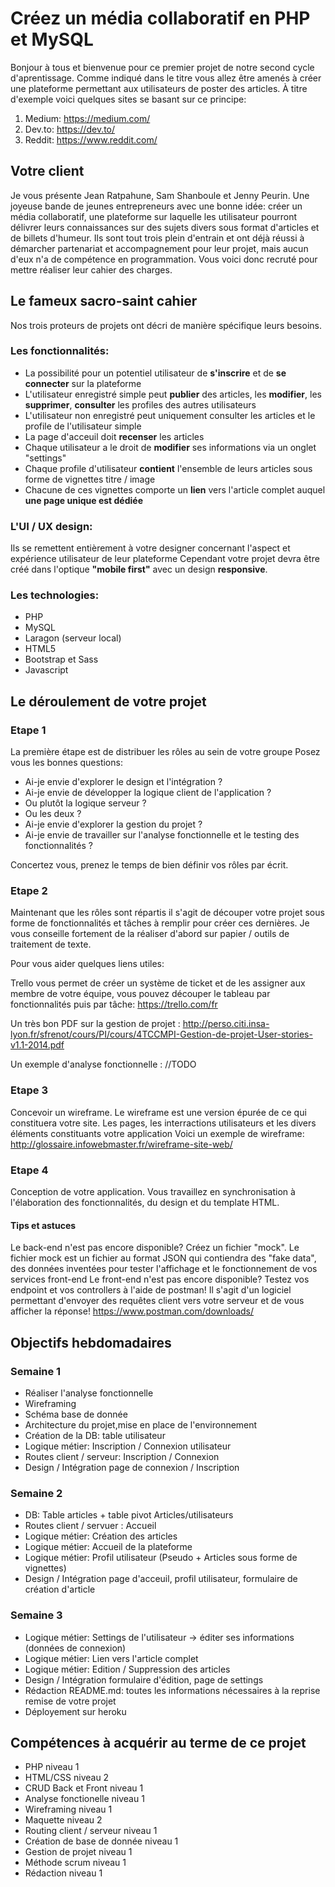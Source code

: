 # Créez un média collaboratif en PHP et MySQL

Bonjour à tous et bienvenue pour ce premier projet de notre second cycle d'aprentissage.
Comme indiqué dans le titre vous allez être amenés à créer une plateforme permettant aux utilisateurs de poster des articles.
À titre d'exemple voici quelques sites se basant sur ce principe:

1. Medium: https://medium.com/
2. Dev.to: https://dev.to/
3. Reddit: https://www.reddit.com/

## Votre client

Je vous présente Jean Ratpahune, Sam Shanboule et Jenny Peurin. Une joyeuse bande de jeunes entrepreneurs avec une bonne idée: créer un média collaboratif, une plateforme sur laquelle les utilisateur pourront délivrer leurs connaissances sur des sujets divers sous format d'articles et de billets d'humeur.
Ils sont tout trois plein d'entrain et ont déjà réussi à démarcher partenariat et accompagnement pour leur projet, mais aucun d'eux n'a de compétence en programmation.
Vous voici donc recruté pour mettre réaliser leur cahier des charges.

## Le fameux sacro-saint cahier

Nos trois proteurs de projets ont décri de manière spécifique leurs besoins.

### Les fonctionnalités:

- La possibilité pour un potentiel utilisateur de **s'inscrire** et de **se connecter** sur la plateforme
- L'utilisateur enregistré simple peut **publier** des articles, les **modifier**, les **supprimer**, **consulter** les profiles des autres utilisateurs
- L'utilisateur non enregistré peut uniquement consulter les articles et le profile de l'utilisateur simple
- La page d'acceuil doit **recenser** les articles
- Chaque utilisateur a le droit de **modifier** ses informations via un onglet "settings"
- Chaque profile d'utilisateur **contient** l'ensemble de leurs articles sous forme de vignettes titre / image
- Chacune de ces vignettes comporte un **lien** vers l'article complet auquel **une page unique est dédiée**

### L'UI / UX design:

Ils se remettent entièrement à votre designer concernant l'aspect et expérience utilisateur de leur plateforme
Cependant votre projet devra être créé dans l'optique **"mobile first"** avec un design **responsive**.

### Les technologies: 

- PHP
- MySQL
- Laragon (serveur local)
- HTML5
- Bootstrap et Sass
- Javascript

## Le déroulement de votre projet

### Etape 1

La première étape est de distribuer les rôles au sein de votre groupe
Posez vous les bonnes questions:

- Ai-je envie d'explorer le design et l'intégration ?
- Ai-je envie de développer la logique client de l'application ?
- Ou plutôt la logique serveur ?
- Ou les deux ?
- Ai-je envie d'explorer la gestion du projet ? 
- Ai-je envie de travailler sur l'analyse fonctionnelle et le testing des fonctionnalités ?

Concertez vous, prenez le temps de bien définir vos rôles par écrit.

### Etape 2

Maintenant que les rôles sont répartis il s'agit de découper votre projet sous forme de fonctionnalités et tâches à remplir pour créer ces dernières.
Je vous conseille fortement de la réaliser d'abord sur papier / outils de traitement de texte.

Pour vous aider quelques liens utiles:

Trello vous permet de créer un système de ticket et de les assigner aux membre de votre équipe, vous pouvez découper le tableau par fonctionnalités puis par tâche: https://trello.com/fr

Un très bon PDF sur la gestion de projet : http://perso.citi.insa-lyon.fr/sfrenot/cours/PI/cours/4TCCMPI-Gestion-de-projet-User-stories-v1.1-2014.pdf

Un exemple d'analyse fonctionnelle : //TODO

### Etape 3

Concevoir un wireframe.
Le wireframe est une version épurée de ce qui constituera votre site.
Les pages, les interractions utilisateurs et les divers éléments constituants votre application 
Voici un exemple de wireframe: http://glossaire.infowebmaster.fr/wireframe-site-web/

### Etape 4

Conception de votre application.
Vous travaillez en synchronisation à l'élaboration des fonctionnalités, du design et du template HTML.

#### Tips et astuces

Le back-end n'est pas encore disponible? Créez un fichier "mock". Le fichier mock est un fichier au format JSON qui contiendra des "fake data", des données inventées pour tester l'affichage et le fonctionnement de vos services front-end
Le front-end n'est pas encore disponible? Testez vos endpoint et vos controllers à l'aide de postman! Il s'agit d'un logiciel permettant d'envoyer des requêtes client vers votre serveur et de vous afficher la réponse! https://www.postman.com/downloads/

## Objectifs hebdomadaires

### Semaine 1

- Réaliser l'analyse fonctionnelle
- Wireframing
- Schéma base de donnée
- Architecture du projet,mise en place de l'environnement
- Création de la DB: table utilisateur
- Logique métier: Inscription / Connexion utilisateur
- Routes client / serveur: Inscription / Connexion 
-  Design / Intégration page de connexion / Inscription

### Semaine 2 

- DB: Table articles + table pivot Articles/utilisateurs
- Routes client / servuer : Accueil 
- Logique métier: Création des articles
- Logique métier: Accueil de la plateforme
- Logique métier: Profil utilisateur (Pseudo + Articles sous forme de vignettes)
- Design / Intégration page d'acceuil, profil utilisateur, formulaire de création d'article

### Semaine 3 

- Logique métier: Settings de l'utilisateur -> éditer ses informations (données de connexion)
- Logique métier: Lien vers l'article complet
- Logique métier: Edition / Suppression des articles
- Design / Intégration formulaire d'édition, page de settings
- Rédaction README.md: toutes les informations nécessaires à la reprise remise de votre projet
- Déployement sur heroku

## Compétences à acquérir au terme de ce projet

- PHP niveau 1
- HTML/CSS niveau 2
- CRUD Back et Front niveau 1
- Analyse fonctionelle niveau 1
- Wireframing niveau 1
- Maquette niveau 2
- Routing client / serveur niveau 1
- Création de base de donnée niveau 1
- Gestion de projet niveau 1
- Méthode scrum niveau 1
- Rédaction niveau 1